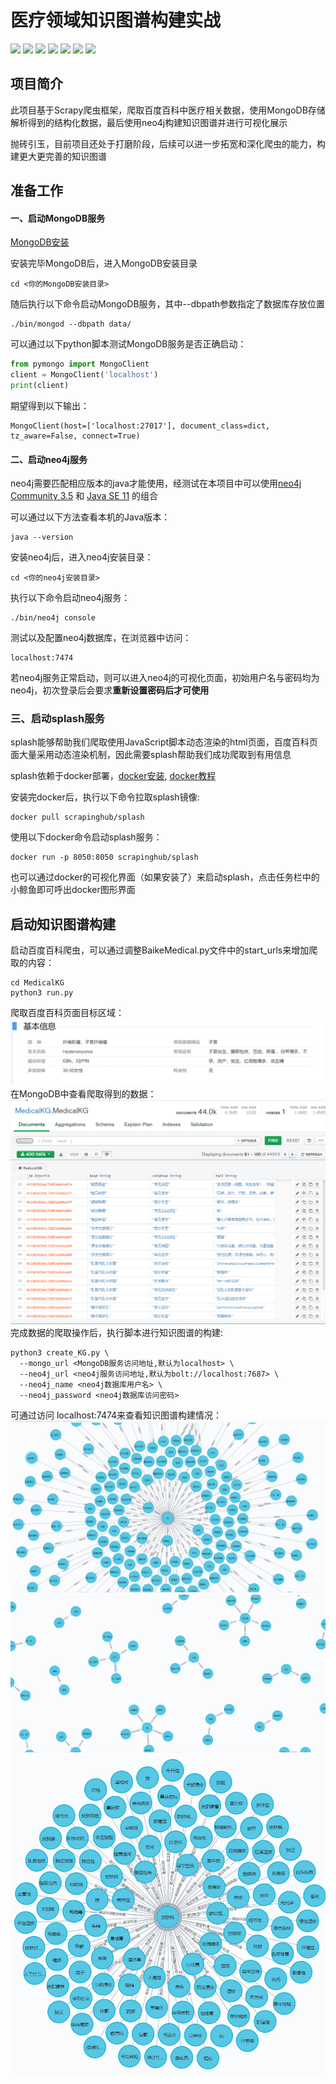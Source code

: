 # 医疗领域知识图谱构建实战 
![](https://img.shields.io/badge/Python-3.7-brightgreen) ![](https://img.shields.io/badge/py2neo-4.3.0-brightgreen) ![](https://img.shields.io/badge/pymongo-3.12.0-brightgreen) ![](https://img.shields.io/badge/MongoDB-5.0.2%20Community-brightgreen) ![](https://img.shields.io/badge/neo4j-3.5.28-brightgreen) ![](https://img.shields.io/badge/Scrapy-2.5.0-brightgreen) ![](https://img.shields.io/badge/scrapy--splash-0.7.2-brightgreen)
## 项目简介 
此项目基于Scrapy爬虫框架，爬取百度百科中医疗相关数据，使用MongoDB存储解析得到的结构化数据，最后使用neo4j构建知识图谱并进行可视化展示

抛砖引玉，目前项目还处于打磨阶段，后续可以进一步拓宽和深化爬虫的能力，构建更大更完善的知识图谱
## 准备工作 
#### 一、启动MongoDB服务

[MongoDB安装](https://www.mongodb.com/try/download/community)

安装完毕MongoDB后，进入MongoDB安装目录
```shell
cd <你的MongoDB安装目录>
```
随后执行以下命令启动MongoDB服务，其中--dbpath参数指定了数据库存放位置
```shell
./bin/mongod --dbpath data/
```
可以通过以下python脚本测试MongoDB服务是否正确启动：
```python
from pymongo import MongoClient
client = MongoClient('localhost')
print(client)
```
期望得到以下输出：
```angular2html
MongoClient(host=['localhost:27017'], document_class=dict, tz_aware=False, connect=True)
```
#### 二、启动neo4j服务
neo4j需要匹配相应版本的java才能使用，经测试在本项目中可以使用[neo4j Community 3.5](https://neo4j.com/download-center/#community) 和 [Java SE 11](https://www.oracle.com/java/technologies/javase-downloads.html#JDK11) 的组合

可以通过以下方法查看本机的Java版本：
```shell
java --version
```
安装neo4j后，进入neo4j安装目录：
```shell
cd <你的neo4j安装目录>
```
执行以下命令启动neo4j服务：
```shell
./bin/neo4j console
```
测试以及配置neo4j数据库，在浏览器中访问：
```angular2html
localhost:7474
```
若neo4j服务正常启动，则可以进入neo4j的可视化页面，初始用户名与密码均为neo4j，初次登录后会要求**重新设置密码后才可使用**

### 三、启动splash服务

splash能够帮助我们爬取使用JavaScript脚本动态渲染的html页面，百度百科页面大量采用动态渲染机制，因此需要splash帮助我们成功爬取到有用信息

splash依赖于docker部署，[docker安装](http://get.daocloud.io/#install-docker-for-mac-windows), [docker教程](https://blog.csdn.net/qq_39611230/article/details/108641842)

安装完docker后，执行以下命令拉取splash镜像:
```shell
docker pull scrapinghub/splash
```
使用以下docker命令启动splash服务：
```shell
docker run -p 8050:8050 scrapinghub/splash
```
也可以通过docker的可视化界面（如果安装了）来启动splash，点击任务栏中的小鲸鱼即可呼出docker图形界面
## 启动知识图谱构建
启动百度百科爬虫，可以通过调整BaikeMedical.py文件中的start_urls来增加爬取的内容：
```shell
cd MedicalKG
python3 run.py
```
爬取百度百科页面目标区域：
![](https://github.com/yeeeqichen/Pictures/blob/master/%E7%99%BE%E7%A7%91target.png?raw=true)
在MongoDB中查看爬取得到的数据：
![](https://github.com/yeeeqichen/Pictures/blob/master/MongoDB.png?raw=true)
完成数据的爬取操作后，执行脚本进行知识图谱的构建:
```shell
python3 create_KG.py \
  --mongo_url <MongoDB服务访问地址,默认为localhost> \
  --neo4j_url <neo4j服务访问地址,默认为bolt://localhost:7687> \
  --neo4j_name <neo4j数据库用户名> \
  --neo4j_password <neo4j数据库访问密码>
```
可通过访问 localhost:7474来查看知识图谱构建情况：
![](https://github.com/yeeeqichen/Pictures/blob/master/%E7%96%BE%E7%97%85%E4%B8%8E%E4%BC%A0%E6%9F%93%E6%80%A7%E5%8F%8A%E4%BC%A0%E6%92%AD%E9%80%94%E5%BE%84.png?raw=true)
![](https://github.com/yeeeqichen/Pictures/blob/master/%E7%96%BE%E7%97%85%E4%B8%8E%E5%8F%91%E7%97%85%E9%83%A8%E4%BD%8D.png?raw=true)
![](https://github.com/yeeeqichen/Pictures/blob/master/%E7%96%BE%E7%97%85%E4%B8%8E%E7%9B%B8%E5%85%B3%E7%A7%91%E5%AE%A4.png?raw=true)




